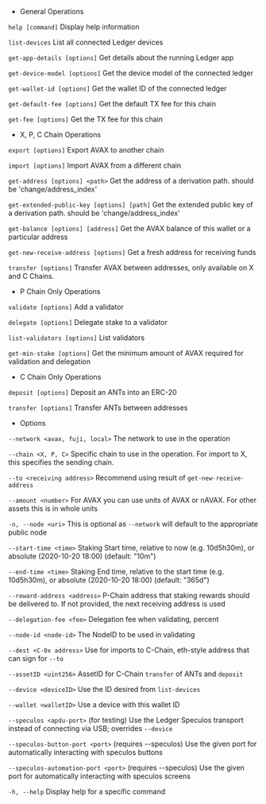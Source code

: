 
*  General Operations

`help [command]`						Display help information

`list-devices`                              List all connected Ledger devices

`get-app-details [options]`                 Get details about the running Ledger app

`get-device-model [options]`                Get the device model of the connected ledger

`get-wallet-id [options]`					Get the wallet ID of the connected ledger

`get-default-fee [options]`                 Get the default TX fee for this chain

`get-fee [options]`                         Get the TX fee for this chain

*   X, P, C Chain Operations

`export [options]`                          Export AVAX to another chain

`import [options]`                          Import AVAX from a different chain

`get-address [options] <path>`              Get the address of a derivation path. <path> should be 'change/address_index'

`get-extended-public-key [options] [path]`  Get the extended public key of a derivation path. <path> should be 'change/address_index'

`get-balance [options] [address]`           Get the AVAX balance of this wallet or a particular address

`get-new-receive-address [options]`         Get a fresh address for receiving funds

`transfer [options]`                        Transfer AVAX between addresses, only available on X and C Chains.

*  P Chain Only Operations

`validate [options]`                        Add a validator

`delegate [options]`                        Delegate stake to a validator

`list-validators [options]`                 List validators

`get-min-stake [options]`                   Get the minimum amount of AVAX required for validation and delegation

*  C Chain Only Operations

`deposit [options]`                         Deposit an ANTs into an ERC-20

`transfer [options]`                        Transfer ANTs between addresses

*  Options

`--network <avax, fuji, local>`             The network to use in the operation

`--chain <X, P, C>`                         Specific chain to use in the operation. For import to X, this specifies the sending chain.

`--to <receiving address>`                  Recommend using result of `get-new-receive-address`

`--amount <number>`                         For AVAX you can use units of AVAX or nAVAX. For other assets this is in whole units

`-n, --node <uri>`                          This is optional as `--network` will default to the appropriate public node

`--start-time <time>`                       Staking Start time, relative to now (e.g. 10d5h30m), or absolute (2020-10-20 18:00) (default: "10m")

`--end-time <time>`                         Staking End time, relative to the start time (e.g. 10d5h30m), or absolute (2020-10-20 18:00) (default: "365d")

`--reward-address <address>`                P-Chain address that staking rewards should be delivered to. If not provided, the next receiving address is used

`--delegation-fee <fee>`                    Delegation fee when validating, percent

`--node-id <node-id>`                       The NodeID to be used in validating

`--dest <C-0x address>`                    Use for imports to C-Chain, eth-style address that can sign for `--to`

`--assetID <uint256>`                       AssetID for C-Chain `transfer` of ANTs and `deposit`

`--device <deviceID>`                       Use the ID desired from `list-devices` 

`--wallet <walletID>`                       Use a device with this wallet ID

`--speculos <apdu-port>`                    (for testing) Use the Ledger Speculos transport instead of connecting via USB; overrides `--device`

`--speculos-button-port <port>`             (requires --speculos) Use the given port for automatically interacting with speculos buttons

`--speculos-automation-port <port>`         (requires --speculos) Use the given port for automatically interacting with speculos screens

`-h, --help`                                Display help for a specific command
